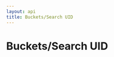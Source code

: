 ```yaml
---
layout: api
title: Buckets/Search UID
---
```


# Buckets/Search UID

<api-explorer resource="http://api.rusic.dev/participants" method="GET" editable="true">
  <api-header name="Accept" required="true" value="application/vnd.rusic.v1+json" editable-key="false" editable-value="false"></api-header>
  <api-header name="X-API-Key" required="true" value="abc123" editable-key="false"></api-header>
  <api-parameter name="uid" required="true" value="" editable-key="false"></api-parameter>
</api-explorer>
